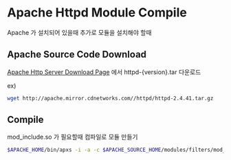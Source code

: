# Apache Httpd Module Compile

Apache 가 설치되어 있을때 추가로 모듈을 설치해야 할때

## Apache Source Code Download

[Apache Http Server Download Page](https://httpd.apache.org/download.cgi) 에서 httpd-{version}.tar 다운로드

ex)
```bash
wget http://apache.mirror.cdnetworks.com//httpd/httpd-2.4.41.tar.gz
```

## Compile

mod_include.so 가 필요할때 컴파일로 모듈 만들기
```bash
$APACHE_HOME/bin/apxs -i -a -c $APACHE_SOURCE_HOME/modules/filters/mod_include.c 
```